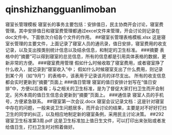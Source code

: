 # qinshizhangguanlimoban
寝室长管理模板
寝室长的事务主要包括：安排值日，民主协商开会讨论，寝室费管理。其中安排值日和寝室费管理都通过excel文件来管理，开会讨论则记录在doc文件中。下面依次介绍各个文件的作用。
##寝室长管理表格模板.xlsx
这是寝室长管理的主要文件，上面记录了寝室人员的通讯录，值日安排，寝室费用的收支记录，以及支出按类别统计信息以及结余信息，和制定的卫生标准。
###摘要
表格中的“摘要”可以得到寝室的总览信息，所有的信息都是引用具体表格的数据，更新非常的方便。
###寝室费用管理
假如什么时候收取了寝室费用，或者寝室挣了什么收入，就记录到“寝室收入”中；
假如什么时候寝室支出了什么费用，则记录到某个月（如“9月”）的表格中，该表用于记录该月的详尽支出。
所有的收支信息都会实时更新到“摘要”页面上
###值日管理
寝室的值日安排计划写在“值日安排”中，方便以后查看；与之相关的卫生标准，是为了督促大家打扫卫生而开会制定。另外本周的值日生信息会更新到“摘要”页面上。
###通信录
寝室人员的手机号，方便紧急联系。
##寝室第一次会议.docx
寝室会议记录文档：这是针对寝室中存在的问题，一般来说卫生问题居多，而开会讨论的结果，主要是对不好好打扫卫生的同学的纠正，以及相应地制定新的寝室条例，采用民主讨论决策。
##292寝室卫生标准第3周.pdf
这是卫生标准加上值日生文件，可以打印出来张贴或者发给值日生，打扫卫生时对照着做好。

